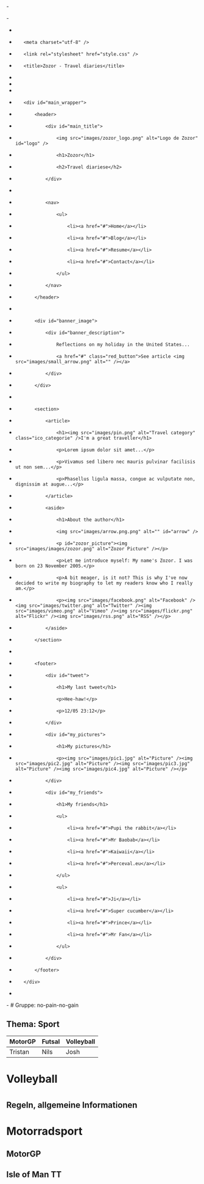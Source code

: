 -<!DOCTYPE html> 


-<html> 


-    <head> 


-        <meta charset="utf-8" /> 


-        <link rel="stylesheet" href="style.css" /> 


-        <title>Zozor - Travel diaries</title> 


-    </head> 


- 


-    <body> 


-        <div id="main_wrapper"> 


-            <header> 


-                <div id="main_title"> 


-                    <img src="images/zozor_logo.png" alt="Logo de Zozor" id="logo" /> 


-                    <h1>Zozor</h1> 


-                    <h2>Travel diariese</h2> 


-                </div> 


-                 


-                <nav> 


-                    <ul> 


-                        <li><a href="#">Home</a></li> 


-                        <li><a href="#">Blog</a></li> 


-                        <li><a href="#">Resume</a></li> 


-                        <li><a href="#">Contact</a></li> 


-                    </ul> 


-                </nav> 


-            </header> 


-             


-            <div id="banner_image"> 


-                <div id="banner_description"> 


-                    Reflections on my holiday in the United States... 


-                    <a href="#" class="red_button">See article <img src="images/small_arrow.png" alt="" /></a> 


-                </div> 


-            </div> 


-             


-            <section> 


-                <article> 


-                    <h1><img src="images/pin.png" alt="Travel category" class="ico_categorie" />I'm a great traveller</h1> 


-                    <p>Lorem ipsum dolor sit amet...</p> 


-                    <p>Vivamus sed libero nec mauris pulvinar facilisis ut non sem...</p> 


-                    <p>Phasellus ligula massa, congue ac vulputate non, dignissim at augue...</p> 


-                </article> 


-                <aside> 


-                    <h1>About the author</h1> 


-                    <img src="images/arrow.png.png" alt="" id="arrow" /> 


-                    <p id="zozor_picture"><img src="images/images/zozor.png" alt="Zozor Picture" /></p> 


-                    <p>Let me introduce myself: My name's Zozor. I was born on 23 November 2005.</p> 


-                    <p>A bit meager, is it not? This is why I've now decided to write my biography to let my readers know who I really am.</p> 


-                    <p><img src="images/facebook.png" alt="Facebook" /><img src="images/twitter.png" alt="Twitter" /><img src="images/vimeo.png" alt="Vimeo" /><img src="images/flickr.png" alt="Flickr" /><img src="images/rss.png" alt="RSS" /></p> 


-                </aside> 


-            </section> 


-             


-            <footer> 


-                <div id="tweet"> 


-                    <h1>My last tweet</h1> 


-                    <p>Hee-haw!</p> 


-                    <p>12/05 23:12</p> 


-                </div> 


-                <div id="my_pictures"> 


-                    <h1>My pictures</h1> 


-                    <p><img src="images/pic1.jpg" alt="Picture" /><img src="images/pic2.jpg" alt="Picture" /><img src="images/pic3.jpg" alt="Picture" /><img src="images/pic4.jpg" alt="Picture" /></p> 


-                </div> 


-                <div id="my_friends"> 


-                    <h1>My friends</h1> 


-                    <ul> 


-                        <li><a href="#">Pupi the rabbit</a></li> 


-                        <li><a href="#">Mr Baobab</a></li> 


-                        <li><a href="#">Kaiwaii</a></li> 


-                        <li><a href="#">Perceval.eu</a></li> 


-                    </ul> 


-                    <ul> 


-                        <li><a href="#">Ji</a></li> 


-                        <li><a href="#">Super cucumber</a></li> 


-                        <li><a href="#">Prince</a></li> 


-                        <li><a href="#">Mr Fan</a></li> 


-                    </ul> 


-                </div> 


-            </footer> 


-        </div> 


-    </body> 


-</html> # Gruppe: no-pain-no-gain
## Thema: Sport
|MotorGP|Futsal|Volleyball|
|---|---|---|
|Tristan|Nils|Josh|



<h1> Volleyball<h1>
<h2> Regeln, allgemeine Informationen<h2>





<h1 id="motorradsport">Motorradsport</h1><h2 id="motorgp">MotorGP</h2><h2 id="isle-of-man-tt">Isle of Man TT</h2>
